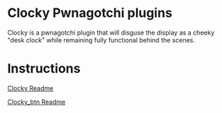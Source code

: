 # Clocky Pwnagotchi plugins

Clocky is a pwnagotchi plugin that will disguse the display as a cheeky "desk clock" while remaining fully functional behind the scenes.

# Instructions

[Clocky Readme](https://github.com/B0r1s-B4d3n0v/pwnagotchi-plugins/blob/main/clocky/clocky_readme.md)

[Clocky_btn Readme](https://github.com/B0r1s-B4d3n0v/pwnagotchi-plugins/blob/main/clocky/clocky_btn_readme.md)
